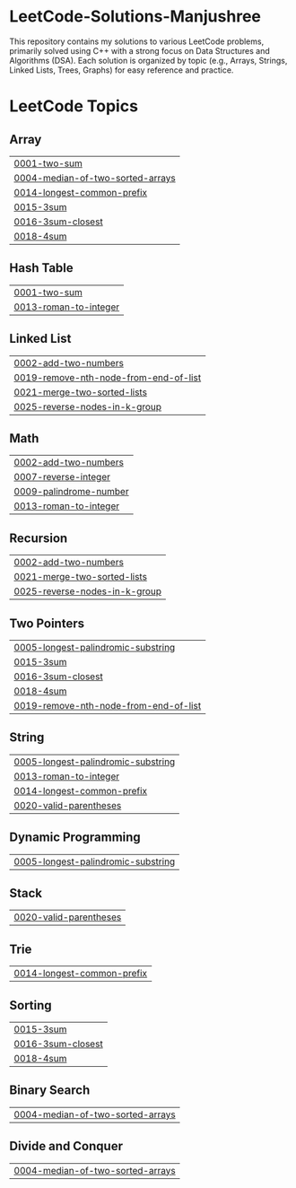 # LeetCode-Solutions-Manjushree
This repository contains my solutions to various LeetCode problems, primarily solved using C++ with a strong focus on Data Structures and Algorithms (DSA). Each solution is organized by topic (e.g., Arrays, Strings, Linked Lists, Trees, Graphs) for easy reference and practice.

<!---LeetCode Topics Start-->
# LeetCode Topics
## Array
|  |
| ------- |
| [0001-two-sum](https://github.com/Manjushree-12/LeetCode-Solutions-Manjushree/tree/master/0001-two-sum) |
| [0004-median-of-two-sorted-arrays](https://github.com/Manjushree-12/LeetCode-Solutions-Manjushree/tree/master/0004-median-of-two-sorted-arrays) |
| [0014-longest-common-prefix](https://github.com/Manjushree-12/LeetCode-Solutions-Manjushree/tree/master/0014-longest-common-prefix) |
| [0015-3sum](https://github.com/Manjushree-12/LeetCode-Solutions-Manjushree/tree/master/0015-3sum) |
| [0016-3sum-closest](https://github.com/Manjushree-12/LeetCode-Solutions-Manjushree/tree/master/0016-3sum-closest) |
| [0018-4sum](https://github.com/Manjushree-12/LeetCode-Solutions-Manjushree/tree/master/0018-4sum) |
## Hash Table
|  |
| ------- |
| [0001-two-sum](https://github.com/Manjushree-12/LeetCode-Solutions-Manjushree/tree/master/0001-two-sum) |
| [0013-roman-to-integer](https://github.com/Manjushree-12/LeetCode-Solutions-Manjushree/tree/master/0013-roman-to-integer) |
## Linked List
|  |
| ------- |
| [0002-add-two-numbers](https://github.com/Manjushree-12/LeetCode-Solutions-Manjushree/tree/master/0002-add-two-numbers) |
| [0019-remove-nth-node-from-end-of-list](https://github.com/Manjushree-12/LeetCode-Solutions-Manjushree/tree/master/0019-remove-nth-node-from-end-of-list) |
| [0021-merge-two-sorted-lists](https://github.com/Manjushree-12/LeetCode-Solutions-Manjushree/tree/master/0021-merge-two-sorted-lists) |
| [0025-reverse-nodes-in-k-group](https://github.com/Manjushree-12/LeetCode-Solutions-Manjushree/tree/master/0025-reverse-nodes-in-k-group) |
## Math
|  |
| ------- |
| [0002-add-two-numbers](https://github.com/Manjushree-12/LeetCode-Solutions-Manjushree/tree/master/0002-add-two-numbers) |
| [0007-reverse-integer](https://github.com/Manjushree-12/LeetCode-Solutions-Manjushree/tree/master/0007-reverse-integer) |
| [0009-palindrome-number](https://github.com/Manjushree-12/LeetCode-Solutions-Manjushree/tree/master/0009-palindrome-number) |
| [0013-roman-to-integer](https://github.com/Manjushree-12/LeetCode-Solutions-Manjushree/tree/master/0013-roman-to-integer) |
## Recursion
|  |
| ------- |
| [0002-add-two-numbers](https://github.com/Manjushree-12/LeetCode-Solutions-Manjushree/tree/master/0002-add-two-numbers) |
| [0021-merge-two-sorted-lists](https://github.com/Manjushree-12/LeetCode-Solutions-Manjushree/tree/master/0021-merge-two-sorted-lists) |
| [0025-reverse-nodes-in-k-group](https://github.com/Manjushree-12/LeetCode-Solutions-Manjushree/tree/master/0025-reverse-nodes-in-k-group) |
## Two Pointers
|  |
| ------- |
| [0005-longest-palindromic-substring](https://github.com/Manjushree-12/LeetCode-Solutions-Manjushree/tree/master/0005-longest-palindromic-substring) |
| [0015-3sum](https://github.com/Manjushree-12/LeetCode-Solutions-Manjushree/tree/master/0015-3sum) |
| [0016-3sum-closest](https://github.com/Manjushree-12/LeetCode-Solutions-Manjushree/tree/master/0016-3sum-closest) |
| [0018-4sum](https://github.com/Manjushree-12/LeetCode-Solutions-Manjushree/tree/master/0018-4sum) |
| [0019-remove-nth-node-from-end-of-list](https://github.com/Manjushree-12/LeetCode-Solutions-Manjushree/tree/master/0019-remove-nth-node-from-end-of-list) |
## String
|  |
| ------- |
| [0005-longest-palindromic-substring](https://github.com/Manjushree-12/LeetCode-Solutions-Manjushree/tree/master/0005-longest-palindromic-substring) |
| [0013-roman-to-integer](https://github.com/Manjushree-12/LeetCode-Solutions-Manjushree/tree/master/0013-roman-to-integer) |
| [0014-longest-common-prefix](https://github.com/Manjushree-12/LeetCode-Solutions-Manjushree/tree/master/0014-longest-common-prefix) |
| [0020-valid-parentheses](https://github.com/Manjushree-12/LeetCode-Solutions-Manjushree/tree/master/0020-valid-parentheses) |
## Dynamic Programming
|  |
| ------- |
| [0005-longest-palindromic-substring](https://github.com/Manjushree-12/LeetCode-Solutions-Manjushree/tree/master/0005-longest-palindromic-substring) |
## Stack
|  |
| ------- |
| [0020-valid-parentheses](https://github.com/Manjushree-12/LeetCode-Solutions-Manjushree/tree/master/0020-valid-parentheses) |
## Trie
|  |
| ------- |
| [0014-longest-common-prefix](https://github.com/Manjushree-12/LeetCode-Solutions-Manjushree/tree/master/0014-longest-common-prefix) |
## Sorting
|  |
| ------- |
| [0015-3sum](https://github.com/Manjushree-12/LeetCode-Solutions-Manjushree/tree/master/0015-3sum) |
| [0016-3sum-closest](https://github.com/Manjushree-12/LeetCode-Solutions-Manjushree/tree/master/0016-3sum-closest) |
| [0018-4sum](https://github.com/Manjushree-12/LeetCode-Solutions-Manjushree/tree/master/0018-4sum) |
## Binary Search
|  |
| ------- |
| [0004-median-of-two-sorted-arrays](https://github.com/Manjushree-12/LeetCode-Solutions-Manjushree/tree/master/0004-median-of-two-sorted-arrays) |
## Divide and Conquer
|  |
| ------- |
| [0004-median-of-two-sorted-arrays](https://github.com/Manjushree-12/LeetCode-Solutions-Manjushree/tree/master/0004-median-of-two-sorted-arrays) |
<!---LeetCode Topics End-->
